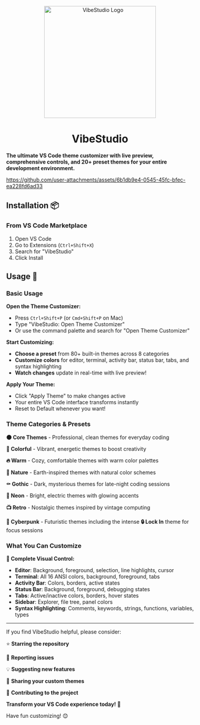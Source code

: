 <p align="center">
  <img src="https://github.com/user-attachments/assets/f00d9540-7214-4817-998d-e0077e684675" width="300" alt="VibeStudio Logo" />
</p>

<h1 align="center">VibeStudio</h1>

**The ultimate VS Code theme customizer with live preview, comprehensive controls, and 20+ preset themes for your entire development environment.**



https://github.com/user-attachments/assets/6b1db9e4-0545-45fc-bfec-ea228fd6ad33



## Installation 📦

### From VS Code Marketplace

1. Open VS Code
2. Go to Extensions (`Ctrl+Shift+X`)
3. Search for "VibeStudio"
4. Click Install

## Usage 🚀

### Basic Usage

**Open the Theme Customizer:**

- Press `Ctrl+Shift+P` (or `Cmd+Shift+P` on Mac)
- Type "VibeStudio: Open Theme Customizer"
- Or use the command palette and search for "Open Theme Customizer"

**Start Customizing:**

- **Choose a preset** from 80+ built-in themes across 8 categories
- **Customize colors** for editor, terminal, activity bar, status bar, tabs, and syntax highlighting
- **Watch changes** update in real-time with live preview!

**Apply Your Theme:**

- Click "Apply Theme" to make changes active
- Your entire VS Code interface transforms instantly
- Reset to Default whenever you want!

### Theme Categories & Presets

**🌑 Core Themes** - Professional, clean themes for everyday coding

**🌈 Colorful** - Vibrant, energetic themes to boost creativity

**🔥 Warm** - Cozy, comfortable themes with warm color palettes

**🌿 Nature** - Earth-inspired themes with natural color schemes

**⚰️ Gothic** - Dark, mysterious themes for late-night coding sessions

**💫 Neon** - Bright, electric themes with glowing accents

**📺 Retro** - Nostalgic themes inspired by vintage computing

**🤖 Cyberpunk** - Futuristic themes including the intense **🔒 Lock In** theme for focus sessions

### What You Can Customize

**🎨 Complete Visual Control:**

- **Editor**: Background, foreground, selection, line highlights, cursor
- **Terminal**: All 16 ANSI colors, background, foreground, tabs
- **Activity Bar**: Colors, borders, active states
- **Status Bar**: Background, foreground, debugging states
- **Tabs**: Active/inactive colors, borders, hover states
- **Sidebar**: Explorer, file tree, panel colors
- **Syntax Highlighting**: Comments, keywords, strings, functions, variables, types

---

If you find VibeStudio helpful, please consider:

⭐ **Starring the repository**

🐛 **Reporting issues**

💡 **Suggesting new features**

🎨 **Sharing your custom themes**

🤝 **Contributing to the project**

**Transform your VS Code experience today!** 🚀

Have fun customizing! 😊

